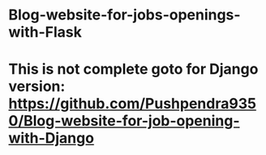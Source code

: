 # Blog-website-for-jobs-openings-with-Flask

# This is not complete goto for Django version: https://github.com/Pushpendra9350/Blog-website-for-job-opening-with-Django

